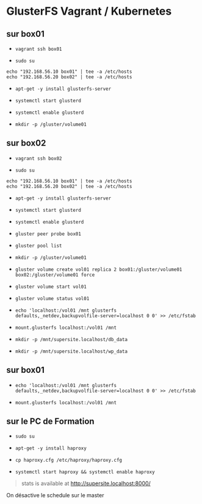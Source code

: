 # GlusterFS Vagrant / Kubernetes

## sur box01

- `vagrant ssh box01`

- `sudo su`

```
echo "192.168.56.10 box01" | tee -a /etc/hosts
echo "192.168.56.20 box02" | tee -a /etc/hosts
```

- `apt-get -y install glusterfs-server`

- `systemctl start glusterd`

- `systemctl enable glusterd`

- `mkdir -p /gluster/volume01`

## sur box02

- `vagrant ssh box02`

- `sudo su`

```
echo "192.168.56.10 box01" | tee -a /etc/hosts
echo "192.168.56.20 box02" | tee -a /etc/hosts
```

- `apt-get -y install glusterfs-server`

- `systemctl start glusterd`

- `systemctl enable glusterd`

- `gluster peer probe box01`

- `gluster pool list`

- `mkdir -p /gluster/volume01`

- `gluster volume create vol01 replica 2 box01:/gluster/volume01 box02:/gluster/volume01 force`

- `gluster volume start vol01`

- `gluster volume status vol01`

- `echo 'localhost:/vol01 /mnt glusterfs defaults,_netdev,backupvolfile-server=localhost 0 0' >> /etc/fstab`

- `mount.glusterfs localhost:/vol01 /mnt`

- `mkdir -p /mnt/supersite.localhost/db_data`

- `mkdir -p /mnt/supersite.localhost/wp_data`

## sur box01

- `echo 'localhost:/vol01 /mnt glusterfs defaults,_netdev,backupvolfile-server=localhost 0 0' >> /etc/fstab`

- `mount.glusterfs localhost:/vol01 /mnt`


## sur le PC de Formation

- `sudo su`

- `apt-get -y install haproxy`

- `cp haproxy.cfg /etc/haproxy/haproxy.cfg`

- `systemctl start haproxy && systemctl enable haproxy`


> stats is available at http://supersite.localhost:8000/

On désactive le schedule sur le master
